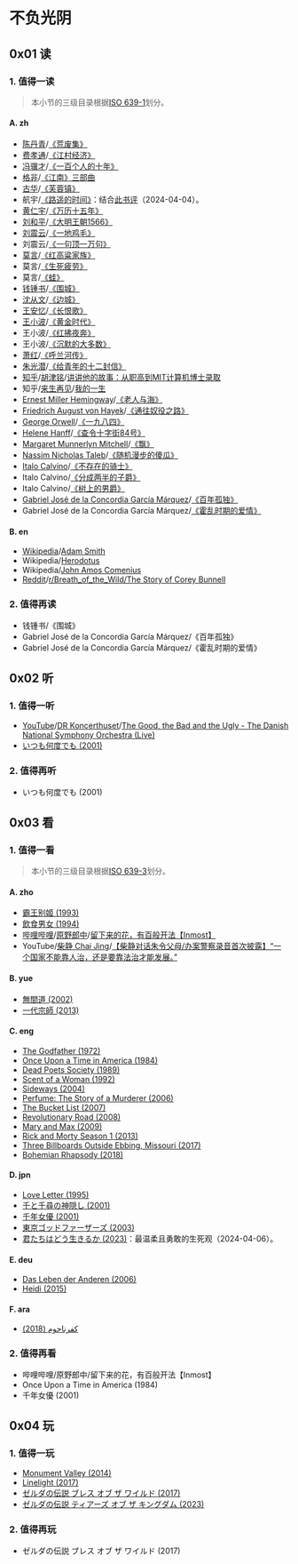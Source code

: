 # 不负光阴

<!-- TODO：将条目标准化 -->
<!-- TODO：基于标准化的条目，按照某个属性排序 -->
<!-- TODO：“值得一”系列至少要有1条短评 -->
<!-- TODO：“值得再”系列至少要有1篇长评 -->

## 0x01 读

### 1. 值得一读

> 本小节的三级目录根据[ISO 639-1](https://en.wikipedia.org/wiki/ISO_639-1)划分。

#### A. zh

- [陈丹青](https://zh.wikipedia.org/wiki/陈丹青)/[《荒废集》](https://book.douban.com/subject/3333989/)
- [费孝通](https://zh.wikipedia.org/wiki/费孝通)/[《江村经济》](https://book.douban.com/subject/35216742/)
- [冯骥才](https://zh.wikipedia.org/wiki/冯骥才)/[《一百个人的十年》](https://book.douban.com/subject/25917467/)
- [格非](https://zh.wikipedia.org/wiki/格非)/[《江南》三部曲](https://book.douban.com/subject/34461199/)
- [古华](https://zh.wikipedia.org/wiki/古华)/[《芙蓉镇》](https://book.douban.com/subject/36243023/)
- 航宇/[《路遥的时间》](https://book.douban.com/subject/34467854/)：结合[此书评](https://www.bilibili.com/video/BV16T4y1b75s/)（2024-04-04）。
- [黄仁宇](https://zh.wikipedia.org/wiki/黄仁宇)/[《万历十五年》](https://book.douban.com/subject/36295436/)
- [刘和平](https://zh.wikipedia.org/wiki/刘和平_(剧作家))/[《大明王朝1566》](https://book.douban.com/subject/26925171/)
- [刘震云](https://zh.wikipedia.org/wiki/刘震云)/[《一地鸡毛》](https://book.douban.com/subject/36061380/)
- 刘震云/[《一句顶一万句》](https://book.douban.com/subject/36062390/)
- [莫言](https://zh.wikipedia.org/wiki/莫言)/[《红高粱家族》](https://book.douban.com/subject/26905339/)
- 莫言/[《生死疲劳》](https://book.douban.com/subject/35587028/)
- 莫言/[《蛙》](https://book.douban.com/subject/26904483/)
- [钱锺书](https://zh.wikipedia.org/wiki/钱锺书)/[《围城》](https://book.douban.com/subject/36102998/)
- [沈从文](https://zh.wikipedia.org/wiki/沈从文)/[《边城》](https://book.douban.com/subject/26674268/)
- [王安忆](https://zh.wikipedia.org/wiki/王安忆)/[《长恨歌》](https://book.douban.com/subject/30277172/)
- [王小波](https://zh.wikipedia.org/wiki/王小波)/[《黄金时代》](https://book.douban.com/subject/34947576/)
- 王小波/[《红拂夜奔》](https://book.douban.com/subject/27077957/)
- 王小波/[《沉默的大多数》](https://book.douban.com/subject/34974501/)
- [萧红](https://zh.wikipedia.org/wiki/萧红)/[《呼兰河传》](https://book.douban.com/subject/30227138/)
- [朱光潜](https://zh.wikipedia.org/wiki/朱光潜)/[《给青年的十二封信》](https://book.douban.com/subject/30352171/)
- [知乎](https://www.zhihu.com/)/[胡津铭](https://www.zhihu.com/people/hu-jin-ming-31)/[讲讲他的故事：从职高到MIT计算机博士录取](https://zhuanlan.zhihu.com/p/360390223)
- 知乎/[来生再见](https://www.zhihu.com/people/dantes-15)/[我的一生](https://zhuanlan.zhihu.com/p/187352456)
- [Ernest Miller Hemingway](https://en.wikipedia.org/wiki/Ernest_Hemingway)/[《老人与海》](https://book.douban.com/subject/3815129/)
- [Friedrich August von Hayek](https://en.wikipedia.org/wiki/Friedrich_Hayek)/[《通往奴役之路》](https://book.douban.com/subject/36141170/)
- [George Orwell](https://en.wikipedia.org/wiki/George_Orwell)/[《一九八四》](https://book.douban.com/subject/3815131/)
- [Helene Hanff](https://en.wikipedia.org/wiki/Helene_Hanff)/[《查令十字街84号》](https://book.douban.com/subject/26768309/)
- [Margaret Munnerlyn Mitchell](https://en.wikipedia.org/wiki/Margaret_Mitchell)/[《飘》](https://book.douban.com/subject/33436187/)
- [Nassim Nicholas Taleb](https://en.wikipedia.org/wiki/Nassim_Nicholas_Taleb)/[《随机漫步的傻瓜》](https://book.douban.com/subject/34839690/)
- [Italo Calvino](https://it.wikipedia.org/wiki/Italo_Calvino)/[《不存在的骑士》](https://book.douban.com/subject/36425450/)
- Italo Calvino/[《分成两半的子爵》](https://book.douban.com/subject/36437502/)
- Italo Calvino/[《树上的男爵》](https://book.douban.com/subject/36545669/)
- [Gabriel José de la Concordia García Márquez](https://es.wikipedia.org/wiki/Gabriel_García_Márquez)/[《百年孤独》](https://book.douban.com/subject/35060745/)
- Gabriel José de la Concordia García Márquez/[《霍乱时期的爱情》](https://book.douban.com/subject/35643308/)

#### B. en

- [Wikipedia](https://en.wikipedia.org/wiki/Main_Page)/[Adam Smith](https://en.wikipedia.org/wiki/Adam_Smith)
- Wikipedia/[Herodotus](https://en.wikipedia.org/wiki/Herodotus)
- Wikipedia/[John Amos Comenius](https://en.wikipedia.org/wiki/John_Amos_Comenius)
- [Reddit](https://www.reddit.com/)/[r/Breath_of_the_Wild/The Story of Corey Bunnell](https://www.reddit.com/r/Breath_of_the_Wild/comments/agu015/the_story_of_corey_bunnell_botw_wildlife/)

### 2. 值得再读

- 钱锺书/《围城》
- Gabriel José de la Concordia García Márquez/《百年孤独》
- Gabriel José de la Concordia García Márquez/《霍乱时期的爱情》

## 0x02 听

### 1. 值得一听

- [YouTube](https://www.youtube.com/)/[DR Koncerthuset](https://www.youtube.com/@Koncerthuset)/[The Good, the Bad and the Ugly - The Danish National Symphony Orchestra (Live)](https://youtu.be/enuOArEfqGo)
- [いつも何度でも (2001)](https://music.douban.com/subject/3223618/)

### 2. 值得再听

- いつも何度でも (2001)

## 0x03 看

### 1. 值得一看

> 本小节的三级目录根据[ISO 639-3](https://en.wikipedia.org/wiki/ISO_639-3)划分。

#### A. zho

- [霸王别姬 (1993)](https://movie.douban.com/subject/1291546/)
- [飲食男女 (1994)](https://movie.douban.com/subject/1291818/)
- [哔哩哔哩](https://www.bilibili.com/)/[原野郎中](https://space.bilibili.com/27717433)/[留下来的花，有百般开法【Inmost】](https://www.bilibili.com/video/BV1sZ4y1f7TC/)
- YouTube/[柴静 Chai Jing](https://www.youtube.com/@chaijing2023)/[【柴静对话朱令父母/办案警察录音首次披露】“一个国家不能靠人治，还是要靠法治才能发展。”](https://youtu.be/j0-KOI5OpSM)

#### B. yue

- [無間道 (2002)](https://movie.douban.com/subject/1307914/)
- [一代宗師 (2013)](https://movie.douban.com/subject/3821067/)

#### C. eng

- [The Godfather (1972)](https://movie.douban.com/subject/1291841/)
- [Once Upon a Time in America (1984)](https://movie.douban.com/subject/1292262/)
- [Dead Poets Society (1989)](https://movie.douban.com/subject/1291548/)
- [Scent of a Woman (1992)](https://movie.douban.com/subject/1298624/)
- [Sideways (2004)](https://movie.douban.com/subject/1291833/)
- [Perfume: The Story of a Murderer (2006)](https://movie.douban.com/subject/1760622/)
- [The Bucket List (2007)](https://movie.douban.com/subject/1867345/)
- [Revolutionary Road (2008)](https://movie.douban.com/subject/2037012/)
- [Mary and Max (2009)](https://movie.douban.com/subject/3072124/)
- [Rick and Morty Season 1 (2013)](https://movie.douban.com/subject/11537954/)
- [Three Billboards Outside Ebbing, Missouri (2017)](https://movie.douban.com/subject/26611804/)
- [Bohemian Rhapsody (2018)](https://movie.douban.com/subject/5300054/)

#### D. jpn

- [Love Letter (1995)](https://movie.douban.com/subject/1292220/)
- [千と千尋の神隠し (2001)](https://movie.douban.com/subject/1291561/)
- [千年女優 (2001)](https://movie.douban.com/subject/1307394/)
- [東京ゴッドファーザーズ (2003)](https://movie.douban.com/subject/1310177/)
- [君たちはどう生きるか (2023)](https://movie.douban.com/subject/26925611/)：最温柔且勇敢的生死观（2024-04-06）。

#### E. deu

- [Das Leben der Anderen (2006)](https://movie.douban.com/subject/1900841/)
- [Heidi (2015)](https://movie.douban.com/subject/25958717/)

#### F. ara

- [كفرناحوم (2018)](https://movie.douban.com/subject/30170448/)

### 2. 值得再看

- 哔哩哔哩/原野郎中/留下来的花，有百般开法【Inmost】
- Once Upon a Time in America (1984)
- 千年女優 (2001)

## 0x04 玩

### 1. 值得一玩

<!-- TODO：按照“线下”和“线上”分类 -->

- [Monument Valley (2014)](https://www.douban.com/game/25865152/)
- [Linelight (2017)](https://www.douban.com/game/26994631/)
- [ゼルダの伝説 ブレス オブ ザ ワイルド (2017)](https://www.douban.com/game/26817171/)
- [ゼルダの伝説 ティアーズ オブ ザ キングダム (2023)](https://www.douban.com/game/34430168/)

### 2. 值得再玩

- ゼルダの伝説 ブレス オブ ザ ワイルド (2017)
